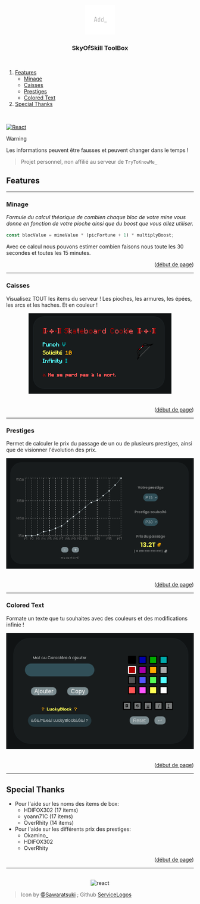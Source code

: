<a name="readme-top"></a>

<div align="center">
  <img src="src/assets/logo.png" alt="Logo" width="80" height="80">
  <h3 align="center">SkyOfSkill ToolBox</h3>
</div>

<br />

<ol>
  <li>
    <a href="#features">Features</a>
    <ul>
      <li><a href="#minage">Minage</a></li>
      <li><a href="#caisses">Caisses</a></li>
      <li><a href="#prestiges">Prestiges</a></li>
      <li><a href="#colored-text">Colored Text</a></li>
    </ul>
  </li>
  <li>
    <a href="#special-thanks">Special Thanks</a>
  </li>
</ol>

<br />

[![React][React.js]][React-url]

> [!WARNING]
> Les informations peuvent être fausses et peuvent changer dans le temps !

> Projet personnel, non affilié au serveur de `TryToKnowMe_`

## Features

---

### Minage

_Formule du calcul théorique de combien chaque bloc de votre mine vous donne en fonction de votre pioche ainsi que du boost que vous allez utiliser._

```js
const blocValue = mineValue * (picFortune + 1) * multiplyBoost;
```

Avec ce calcul nous pouvons estimer combien faisons nous toute les 30 secondes et toutes les 15 minutes.

<p align="right">(<a href="#readme-top">début de page</a>)</p>

---

### Caisses

Visualisez TOUT les items du serveur ! Les pioches, les armures, les épées, les arcs et les haches.
Et en couleur !

<div align="center">
  <img src="src/assets/example/example_item.png" alt="Example" />
</div>
<br />
<p align="right">(<a href="#readme-top">début de page</a>)</p>

---

### Prestiges

Permet de calculer le prix du passage de un ou de plusieurs prestiges, ainsi que de visionner l'évolution des prix.
<br />

<div align="center">
  <img src="src/assets/example/example_prestiges.png" alt="Prestiges" />
</div>
<br />
<p align="right">(<a href="#readme-top">début de page</a>)</p>

---

### Colored Text

Formate un texte que tu souhaites avec des couleurs et des modifications infinie !

<div align="center">
  <img src="src/assets/example/example_colors.png" alt="Colors" />
</div>
<br />
<p align="right">(<a href="#readme-top">début de page</a>)</p>

---

## Special Thanks

- Pour l'aide sur les noms des items de box:
  - HDIFOX302 (17 items)
  - yoann71C (17 items)
  - OverRhity (14 items)
- Pour l'aide sur les différents prix des prestiges:
  - Okamino\_
  - HDIFOX302
  - OverRhity

<p align="right">(<a href="#readme-top">début de page</a>)</p>

---

<div align="center">
  <br/>
  <img src="https://github.com/SAWARATSUKI/ServiceLogos/blob/main/React/React.png?raw=true" alt="react" height="150" >
  <br/>
</div>

> Icon by [@Sawaratsuki](https://x.com/sawaratsuki1004) ;
> Github [ServiceLogos](https://github.com/SAWARATSUKI/ServiceLogos)

[React.js]: https://img.shields.io/badge/React-20232A?style=for-the-badge&logo=react&logoColor=61DAFB
[React-url]: https://react.dev/

